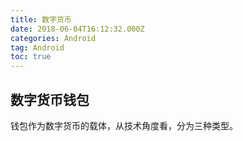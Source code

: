 ```yaml
---
title: 数字货币
date: 2018-06-04T16:12:32.000Z
categories: Android
tag: Android
toc: true
---
```


## 数字货币钱包

  钱包作为数字货币的载体，从技术角度看，分为三种类型。
